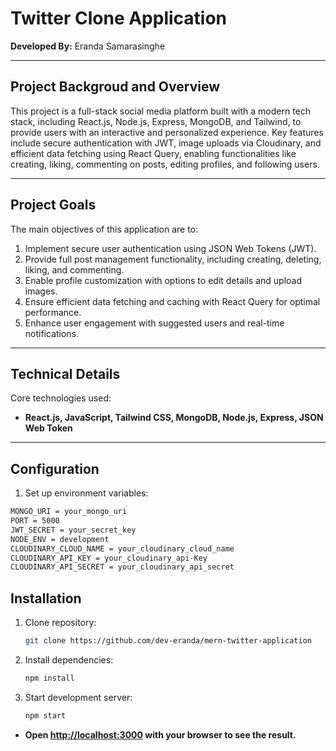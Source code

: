 # Twitter Clone Application
**Developed By:** Eranda Samarasinghe
<hr />

## Project Backgroud and Overview
This project is a full-stack social media platform built with a modern tech stack, including React.js, Node.js, Express, MongoDB, and Tailwind, to provide users with an interactive and personalized experience. Key features include secure authentication with JWT, image uploads via Cloudinary, and efficient data fetching using React Query, enabling functionalities like creating, liking, commenting on posts, editing profiles, and following users. 
<hr />

## Project Goals
The main objectives of this application are to:

1. Implement secure user authentication using JSON Web Tokens (JWT).
2. Provide full post management functionality, including creating, deleting, liking, and commenting.
3. Enable profile customization with options to edit details and upload images.
4. Ensure efficient data fetching and caching with React Query for optimal performance.
5. Enhance user engagement with suggested users and real-time notifications.
<hr />

## Technical Details
Core technologies used: 

- **React.js, JavaScript, Tailwind CSS, MongoDB, Node.js, Express, JSON Web Token**
<hr />

## Configuration
1. Set up environment variables:
```sh
MONGO_URI = your_mongo_uri
PORT = 5000
JWT_SECRET = your_secret_key
NODE_ENV = development
CLOUDINARY_CLOUD_NAME = your_cloudinary_cloud_name
CLOUDINARY_API_KEY = your_cloudinary_api-Key
CLOUDINARY_API_SECRET = your_cloudinary_api_secret
```
## Installation
1. Clone repository:
   ```sh
   git clone https://github.com/dev-eranda/mern-twitter-application

2. Install dependencies:
   ```sh
   npm install

3. Start development server:
   ```sh
   npm start

  - **Open [http://localhost:3000](http://localhost:5173) with your browser to see the result.**
